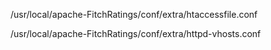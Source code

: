 /usr/local/apache-FitchRatings/conf/extra/htaccessfile.conf

/usr/local/apache-FitchRatings/conf/extra/httpd-vhosts.conf